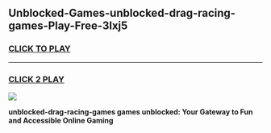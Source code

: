 
## Unblocked-Games-unblocked-drag-racing-games-Play-Free-3lxj5
<h3>
<a href="https://premium76.site?title=unblocked-drag-racing-games&ref=17A">CLICK TO PLAY</a></h3>
<hr>

<h3>
<a href="https://premium76.site?title=unblocked-drag-racing-games&ref=17A">CLICK 2 PLAY</a>
  
</h3>

<a href="https://premium76.site?title=unblocked-drag-racing-games&ref=17A"><img src="https://clearcache.store/games.png"></a>


**unblocked-drag-racing-games games unblocked: Your Gateway to Fun and Accessible Online Gaming**
